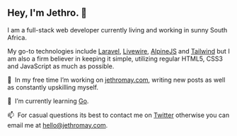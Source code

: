 ## Hey, I'm Jethro. 👋

I am a full-stack web developer currently living and working in sunny South Africa. 

My go-to technologies include [Laravel](https://laravel.com/), [Livewire](https://laravel-livewire.com/), [AlpineJS](https://github.com/alpinejs/alpine/) and [Tailwind](https://tailwindcss.com/) but I am also a firm believer in keeping it simple, utilizing regular HTML5, CSS3 and JavaScript as much as possible. 

🔭&nbsp;&nbsp;In my free time I’m working on [jethromay.com](https://jethromay.com), writing new posts as well as constantly upskilling myself.

🌱&nbsp;&nbsp;I’m currently learning [Go](https://golang.org/).

📫&nbsp;&nbsp;For casual questions its best to contact me on [Twitter](https://twitter.com/may_jethro) otherwise you can email me at <hello@jethromay.com>.
